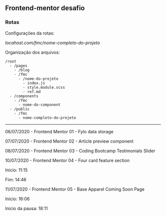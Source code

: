 ## Frontend-mentor desafio

### Rotas

Configurações da rotas:

_*locahost.com/fmc/nome-completo-do-projeto*_

Organização dos arquivos:
```
/root
  - /pages
    - /blog
    - /fmc
      - /nome-do-projeto
        - index.js
        - style.module.scss
        - ref.md
  - /components
    - /fmc
      - nome-do-component
  - /public
    - /fmc
      - nome-completo-do-projeto
```
--- 
06/07/2020 - Frontend Mentor 01 - Fylo data storage 

07/07/2020 - Frontend Mentor 02 - Article preview component

08/07/2020 - Frontend Mentor 03 - Coding Bootcamp Testimonials Slider

10/07/2020 - Frontend Mentor 04 - Four card feature section

Inicio: 11:15

Fim: 14:46

11/07/2020 - Frontend Mentor 05 - Base Apparel Coming Soon Page

Inicio: 16:06

Inicio da pausa: 18:11
